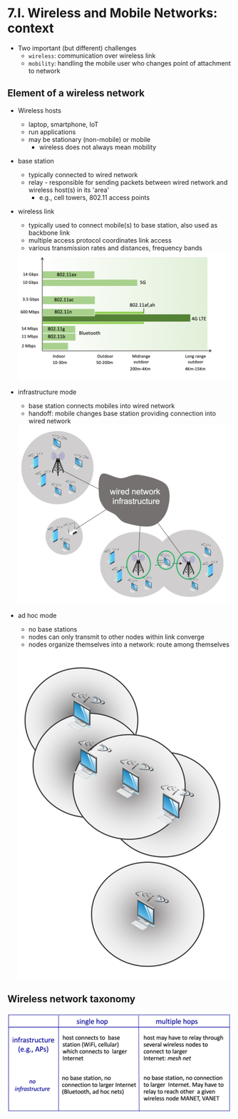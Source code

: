 # 7.I. Wireless and Mobile Networks: context

* Two important (but different) challenges
    * `wireless`: communication over wireless link
    * `mobility`: handling the mobile user who changes point of attachment to network

## Element of a wireless network

* Wireless hosts
    * laptop, smartphone, IoT
    * run applications
    * may be stationary (non-mobile) or mobile
        * wireless does not always mean mobility

* base station
    * typically connected to wired network
    * relay - responsible for sending packets between wired network and wireless host(s) in its 'area'
        * e.g., cell towers, 802.11 access points

* wireless link
    * typically used to connect mobile(s) to base station, also used as backbone link
    * multiple access protocol coordinates link access
    * various transmission rates and distances, frequency bands

    <img src=imgs/wireless_link.png>

* infrastructure mode
    * base station connects mobiles into wired network
    * handoff: mobile changes base station providing connection into wired network

    <img src=imgs/handoff.png>

* ad hoc mode
    * no base stations
    * nodes can only transmit to other nodes within link converge
    * nodes organize themselves into a network: route among themselves
    <img src=imgs/ad_hoc.png>

## Wireless network taxonomy


<img src="imgs/wireless_network_taxonomy.png">